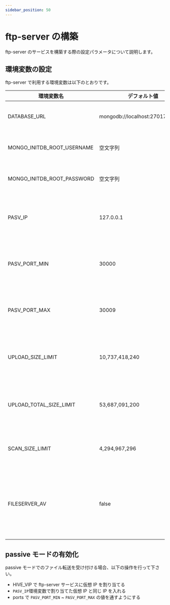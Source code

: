 ```yaml
---
sidebar_position: 50
---
```


# ftp-server の構築

ftp-server のサービスを構築する際の設定パラメータについて説明します。

## 環境変数の設定

ftp-server で利用する環境変数は以下のとおりです。

| 環境変数名                 | デフォルト値                       | 内容                                                                  |
| -------------------------- | ---------------------------------- | --------------------------------------------------------------------- |
| DATABASE_URL               | mongodb://localhost:27017/files_db | MongoDB の接続先 URL です。                                           |
| MONGO_INITDB_ROOT_USERNAME | 空文字列                           | MongoDB のルートユーザー名です。                                      |
| MONGO_INITDB_ROOT_PASSWORD | 空文字列                           | MongoDB のルートパスワードです。                                      |
| PASV_IP                    | 127.0.0.1                          | passive モードで接続する際の IP アドレスです。                        |
| PASV_PORT_MIN              | 30000                              | passive モードで接続する際のポートの最小値です。                      |
| PASV_PORT_MAX              | 30009                              | passive モードで接続する際のポートの最大値です。                      |
| UPLOAD_SIZE_LIMIT          | 10,737,418,240                     | 単一ファイルのアップロードサイズ制限です。                            |
| UPLOAD_TOTAL_SIZE_LIMIT    | 53,687,091,200                     | 全ファイルの合計アップロードサイズ制限です。                          |
| SCAN_SIZE_LIMIT            | 4,294,967,296                      | ファイルスキャンのサイズ制限です。                                    |
| FILESERVER_AV              | false                              | アップロードされたファイルウイルススキャンの有効/無効を切り替えます。 |

## passive モードの有効化

passive モードでのファイル転送を受け付ける場合、以下の操作を行って下さい。

- HIVE_VIP で ftp-server サービスに仮想 IP を割り当てる
- `PASV_IP`環境変数で割り当てた仮想 IP と同じ IP を入れる
- ports で `PASV_PORT_MIN` ~ `PASV_PORT_MAX` の値を通すようにする
